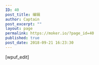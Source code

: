 ```yaml
---
ID: 40
post_title: 编辑
author: Captain
post_excerpt: ""
layout: page
permalink: https://moker.io/?page_id=40
published: true
post_date: 2018-09-21 16:23:30
---
```

[wpuf_edit]